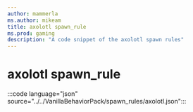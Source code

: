 ```yaml
---
author: mammerla
ms.author: mikeam
title: axolotl spawn_rule
ms.prod: gaming
description: "A code snippet of the axolotl spawn rules"
---
```


# axolotl spawn_rule

:::code language="json" source="../../VanillaBehaviorPack/spawn_rules/axolotl.json":::

